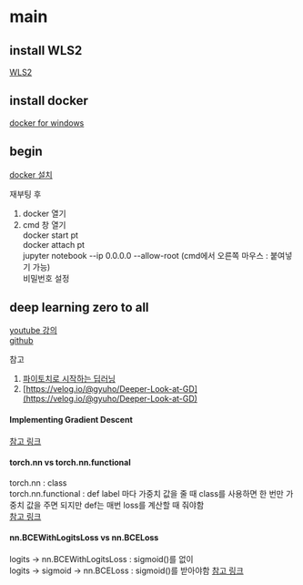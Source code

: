 # main

## install WLS2

[WLS2](https://docs.microsoft.com/ko-kr/windows/wsl/install-win10#step-4---download-the-linux-kernel-update-package)

## install docker

[docker for windows](https://docs.docker.com/docker-for-windows/install/)

## begin
[docker 설치](https://github.com/deeplearningzerotoall/PyTorch/blob/master/docker_user_guide.md)

재부팅 후 
1. docker 열기 <br>
2. cmd 창 열기 <br>
docker start pt <br>
docker attach pt <br>
jupyter notebook --ip 0.0.0.0 --allow-root (cmd에서 오른쪽 마우스 : 붙여넣기 가능) <br> 
비밀번호 설정

## deep learning zero to all
[youtube 강의](https://www.youtube.com/playlist?list=PLQ28Nx3M4JrhkqBVIXg-i5_CVVoS1UzAv) <br>
[github](https://github.com/deeplearningzerotoall/PyTorch)

참고
1. [파이토치로 시작하는 딥러닝](https://wikidocs.net/book/2788)
2. [https://velog.io/@gyuho/Deeper-Look-at-GD](https://velog.io/@gyuho/Deeper-Look-at-GD)


#### Implementing Gradient Descent
[참고 링크](https://atmamani.github.io/projects/ml/gradient-descent-in-python/)

#### torch.nn vs torch.nn.functional
torch.nn : class <br>
torch.nn.functional : def
label 마다 가중치 값을 줄 때 class를 사용하면 한 번만 가중치 값을 주면 되지만 def는 매번 loss를 계산할 때 줘야함 <br>
[참고 링크](https://cvml.tistory.com/10)

#### nn.BCEWithLogitsLoss vs  nn.BCELoss
logits -> nn.BCEWithLogitsLoss : sigmoid()를 없이 <br>
logits -> sigmoid -> nn.BCELoss : sigmoid()를 받아야함
[참고 링크](https://discuss.pytorch.org/t/bceloss-vs-bcewithlogitsloss/33586/14)
